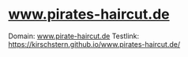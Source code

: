 # www.pirates-haircut.de

Domain: www.pirate-haircut.de
Testlink: https://kirschstern.github.io/www.pirates-haircut.de/